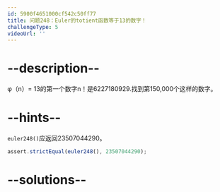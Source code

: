 ```yaml
---
id: 5900f4651000cf542c50ff77
title: 问题248：Euler的totient函数等于13的数字！
challengeType: 5
videoUrl: ''
---
```


# --description--

φ（n）= 13的第一个数字n！是6227180929.找到第150,000个这样的数字。

# --hints--

`euler248()`应返回23507044290。

```js
assert.strictEqual(euler248(), 23507044290);
```

# --solutions--

